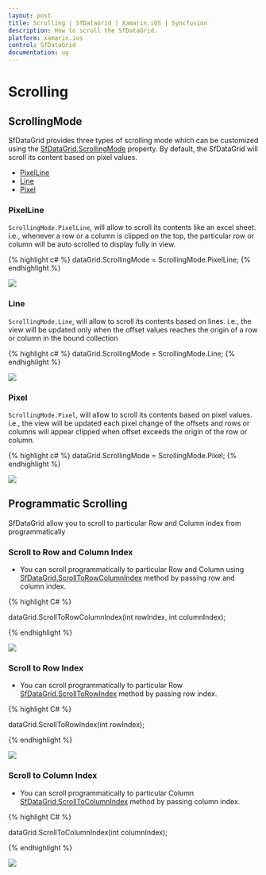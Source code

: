 ```yaml
---
layout: post
title: Scrolling | SfDataGrid | Xamarin.iOS | Syncfusion
description: How to scroll the SfDataGrid.
platform: xamarin.ios
control: SfDataGrid
documentation: ug
---
```


# Scrolling 

## ScrollingMode

SfDataGrid provides three types of scrolling mode which can be customized using the [SfDataGrid.ScrollingMode](http://help.syncfusion.com/cr/cref_files/xamarin-ios/sfdatagrid/Syncfusion.SfDataGrid.iOS~Syncfusion.SfDataGrid.SfDataGrid~ScrollingMode.html) property. By default, the SfDataGrid will scroll its content based on pixel values.

* [PixelLine](http://help.syncfusion.com/cr/cref_files/xamarin-ios/sfdatagrid/Syncfusion.SfDataGrid.iOS~Syncfusion.SfDataGrid.ScrollingMode.html)
* [Line](http://help.syncfusion.com/cr/cref_files/xamarin-ios/sfdatagrid/Syncfusion.SfDataGrid.iOS~Syncfusion.SfDataGrid.ScrollingMode.html)
* [Pixel](http://help.syncfusion.com/cr/cref_files/xamarin-ios/sfdatagrid/Syncfusion.SfDataGrid.iOS~Syncfusion.SfDataGrid.ScrollingMode.html)

### PixelLine

`ScrollingMode.PixelLine`, will allow to scroll its contents like an excel sheet. i.e., whenever a row or a column is clipped on the top, the particular row or column will be auto scrolled to display fully in view.

{% highlight c# %}
dataGrid.ScrollingMode = ScrollingMode.PixelLine; 
{% endhighlight %}

![](SfDataGrid_images/PixelLine.gif)

### Line

`ScrollingMode.Line`, will allow to scroll its contents based on lines. i.e., the view will be updated only when the offset values reaches the origin of a row or column in the bound collection

{% highlight c# %}
dataGrid.ScrollingMode = ScrollingMode.Line; 
{% endhighlight %}

![](SfDataGrid_images/Line.gif)

### Pixel

`ScrollingMode.Pixel`, will allow to scroll its contents based on pixel values. i.e., the view will be updated each pixel change of the offsets and rows or columns will appear clipped when offset exceeds the origin of the row or column.

{% highlight c# %}
dataGrid.ScrollingMode = ScrollingMode.Pixel; 
{% endhighlight %}

![](SfDataGrid_images/pixel.gif)

## Programmatic Scrolling

SfDataGrid allow you to scroll to particular Row and Column index from programmatically

### Scroll to Row and Column Index

* You can scroll programmatically to particular Row and Column using [SfDataGrid.ScrollToRowColumnIndex](http://help.syncfusion.com/cr/cref_files/xamarin-ios/sfdatagrid/Syncfusion.SfDataGrid.iOS~Syncfusion.SfDataGrid.SfDataGrid~ScrollToRowColumnIndex.html) method by passing row and column index.

{% highlight C# %}

dataGrid.ScrollToRowColumnIndex(int rowIndex, int columnIndex);

{% endhighlight %}

![](SfDataGrid_images/ScrollToRowColumn.gif)

### Scroll to Row Index

* You can scroll programmatically to particular Row [SfDataGrid.ScrollToRowIndex](http://help.syncfusion.com/cr/cref_files/xamarin-ios/sfdatagrid/Syncfusion.SfDataGrid.iOS~Syncfusion.SfDataGrid.SfDataGrid~ScrollToRowIndex.html) method by passing row index.

{% highlight C# %}

dataGrid.ScrollToRowIndex(int rowIndex);

{% endhighlight %}

![](SfDataGrid_images/ScrollToRowIndex.gif)

### Scroll to Column Index

* You can scroll programmatically to particular Column [SfDataGrid.ScrollToColumnIndex](http://help.syncfusion.com/cr/cref_files/xamarin-ios/sfdatagrid/Syncfusion.SfDataGrid.iOS~Syncfusion.SfDataGrid.SfDataGrid~ScrollToColumnIndex.html) method by passing column index.

{% highlight C# %}

dataGrid.ScrollToColumnIndex(int columnIndex);

{% endhighlight %}

![](SfDataGrid_images/ScrollToColumnIndex.gif)